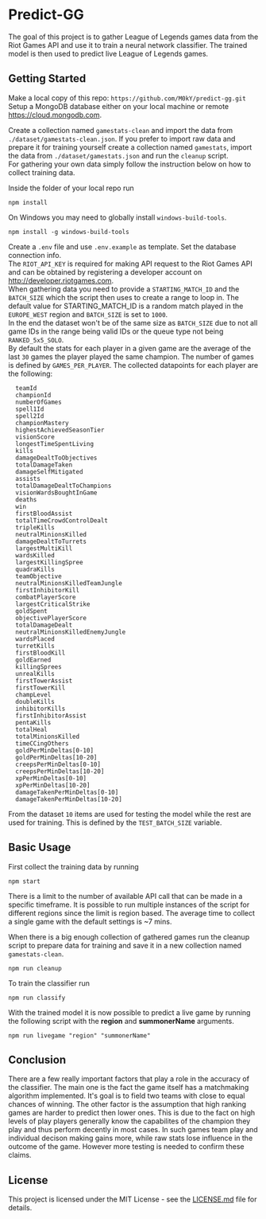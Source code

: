 # Predict-GG

The goal of this project is to gather League of Legends games data from the Riot Games API and use it to train a neural network classifier. The trained model is then used to predict live League of Legends games.

## Getting Started

Make a local copy of this repo: `https://github.com/M0kY/predict-gg.git`  
Setup a MongoDB database either on your local machine or remote https://cloud.mongodb.com.

Create a collection named `gamestats-clean` and import the data from `./dataset/gamestats-clean.json`. If you prefer to import raw data and
prepare it for training yourself create a collection named `gamestats`, import the data from `./dataset/gamestats.json` and run the `cleanup` script.   
For gathering your own data simply follow the instruction below on how to collect training data.

Inside the folder of your local repo run  
```
npm install
```

On Windows you may need to globally install `windows-build-tools`.
```
npm install -g windows-build-tools
```

Create a `.env` file and use `.env.example` as template. Set the database connection info.  
The `RIOT_API_KEY` is required for making API request to the Riot Games API and can be obtained by registering a developer account on http://developer.riotgames.com.  
When gathering data you need to provide a `STARTING_MATCH_ID` and the `BATCH_SIZE` which the script then uses to create a range to loop in. The default value for STARTING_MATCH_ID is a random match played in the `EUROPE_WEST` region and `BATCH_SIZE` is set to `1000`.  
In the end the dataset won't be of the same size as `BATCH_SIZE` due to not all game IDs in the range being valid IDs or the queue type not being `RANKED_5x5_SOLO`.  
By default the stats for each player in a given game are the average of the
last `30` games the player played the same champion. The number of games is defined by `GAMES_PER_PLAYER`.
The collected datapoints for each player are the following:

```
  teamId
  championId
  numberOfGames
  spell1Id
  spell2Id
  championMastery
  highestAchievedSeasonTier
  visionScore
  longestTimeSpentLiving
  kills
  damageDealtToObjectives
  totalDamageTaken
  damageSelfMitigated
  assists
  totalDamageDealtToChampions
  visionWardsBoughtInGame
  deaths
  win
  firstBloodAssist
  totalTimeCrowdControlDealt
  tripleKills
  neutralMinionsKilled
  damageDealtToTurrets
  largestMultiKill
  wardsKilled
  largestKillingSpree
  quadraKills
  teamObjective
  neutralMinionsKilledTeamJungle
  firstInhibitorKill
  combatPlayerScore
  largestCriticalStrike
  goldSpent
  objectivePlayerScore
  totalDamageDealt
  neutralMinionsKilledEnemyJungle
  wardsPlaced
  turretKills
  firstBloodKill
  goldEarned
  killingSprees
  unrealKills
  firstTowerAssist
  firstTowerKill
  champLevel
  doubleKills
  inhibitorKills
  firstInhibitorAssist
  pentaKills
  totalHeal
  totalMinionsKilled
  timeCCingOthers
  goldPerMinDeltas[0-10]
  goldPerMinDeltas[10-20]
  creepsPerMinDeltas[0-10]
  creepsPerMinDeltas[10-20]
  xpPerMinDeltas[0-10]
  xpPerMinDeltas[10-20]
  damageTakenPerMinDeltas[0-10]
  damageTakenPerMinDeltas[10-20]
```

From the dataset `10` items are used for testing the model while the rest are used for training. This is defined by the `TEST_BATCH_SIZE` variable.

## Basic Usage

First collect the training data by running  
```
npm start
```

There is a limit to the number of available API call that can be made in a specific timeframe. It is possible to run multiple instances of the script for different regions since the limit is region based. The average time to collect a single game with the default settings is ~7 mins.

When there is a big enough collection of gathered games run the cleanup script to prepare data for training and save it in a new collection named `gamestats-clean`.

```
npm run cleanup
```

To train the classifier run

```
npm run classify
```

With the trained model it is now possible to predict a live game by running the following script with the **region** and **summonerName** arguments.

```
npm run livegame "region" "summonerName"
```

## Conclusion

There are a few really important factors that play a role in the accuracy of the classifier. The main one is the fact the game itself has a matchmaking algorithm implemented. It's goal is to field two teams with close to equal chances of winning. The other factor is the assumption that high ranking games are harder to predict then lower ones. This is due to the fact on high levels of play players generally know the capabilites of the champion they play and thus perform decently in most cases. In such games team play and individual decison making gains more, while raw stats lose influence in the outcome of the game. However more testing is needed to confirm these claims.

## License

This project is licensed under the MIT License - see the [LICENSE.md](LICENSE.md) file for details.
